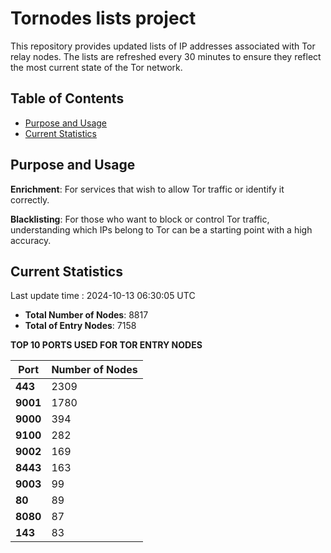 # Tornodes lists project

This repository provides updated lists of IP addresses associated with Tor relay nodes. The lists are refreshed every 30 minutes to ensure they reflect the most current state of the Tor network.

## Table of Contents

- [Purpose and Usage](#purpose-and-usage)
- [Current Statistics](#current-statistics)


## Purpose and Usage

**Enrichment**: For services that wish to allow Tor traffic or identify it correctly.

**Blacklisting**: For those who want to block or control Tor traffic, understanding which IPs belong to Tor can be a starting point with a high accuracy.

## Current Statistics

Last update time : 2024-10-13 06:30:05 UTC

- **Total Number of Nodes**: 8817
- **Total of Entry Nodes**: 7158

**TOP 10 PORTS USED FOR TOR ENTRY NODES**

| **Port** | **Number of Nodes** |
|------|-----------------|
| **443**   | 2309  |
| **9001**   | 1780  |
| **9000**   | 394  |
| **9100**   | 282  |
| **9002**   | 169  |
| **8443**   | 163  |
| **9003**   | 99  |
| **80**   | 89  |
| **8080**   | 87  |
| **143**   | 83  |

